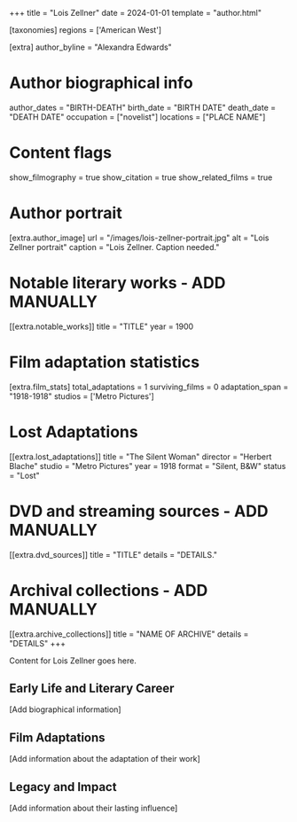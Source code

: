 +++
title = "Lois Zellner"
date = 2024-01-01
template = "author.html"

[taxonomies]
regions = ['American West']

[extra]
author_byline = "Alexandra Edwards"

# Author biographical info
author_dates = "BIRTH-DEATH"
birth_date = "BIRTH DATE"
death_date = "DEATH DATE"
occupation = ["novelist"]
locations = ["PLACE NAME"]

# Content flags
show_filmography = true
show_citation = true
show_related_films = true

# Author portrait
[extra.author_image]
url = "/images/lois-zellner-portrait.jpg"
alt = "Lois Zellner portrait"
caption = "Lois Zellner. Caption needed."

# Notable literary works - ADD MANUALLY
[[extra.notable_works]]
title = "TITLE"
year = 1900

# Film adaptation statistics
[extra.film_stats]
total_adaptations = 1
surviving_films = 0
adaptation_span = "1918-1918"
studios = ['Metro Pictures']
# Lost Adaptations
[[extra.lost_adaptations]]
title = "The Silent Woman"
director = "Herbert Blache"
studio = "Metro Pictures"
year = 1918
format = "Silent, B&W"
status = "Lost"


# DVD and streaming sources - ADD MANUALLY
[[extra.dvd_sources]]
title = "TITLE"
details = "DETAILS."

# Archival collections - ADD MANUALLY
[[extra.archive_collections]]
title = "NAME OF ARCHIVE"
details = "DETAILS"
+++

Content for Lois Zellner goes here. 

## Early Life and Literary Career

[Add biographical information]

## Film Adaptations

[Add information about the adaptation of their work]

## Legacy and Impact

[Add information about their lasting influence]
